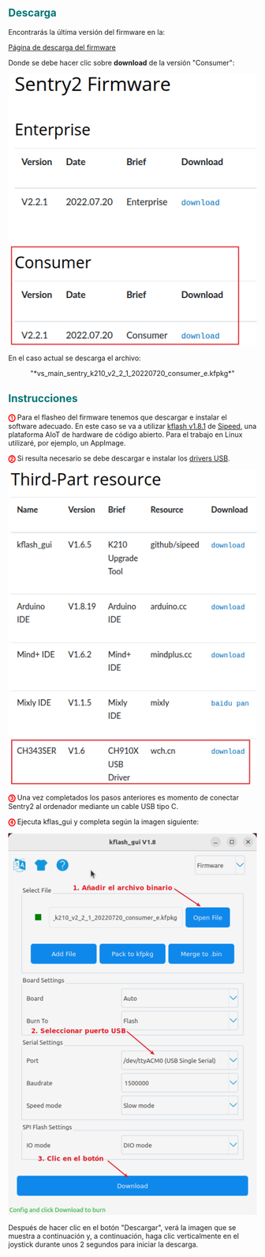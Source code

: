 ## <FONT COLOR=#007575>**Descarga**</font>
Encontrarás la última versión del firmware en la:

[Página de descarga del firmware](https://tosee.readthedocs.io/en/latest/Sentry2/Download/index.html#chapter-download-firmware-index)

Donde se debe hacer clic sobre **download** de la versión "Consumer":

<center>

![Descarga del firmware](../img/sentry2/descargas.png)  

</center>

En el caso actual se descarga el archivo:

<center>"*vs_main_sentry_k210_v2_2_1_20220720_consumer_e.kfpkg*"</center>

## <FONT COLOR=#007575>**Instrucciones**</font>
<FONT COLOR=#FF0000>**&#x24f5;**</font> Para el flasheo del firmware tenemos que descargar e instalar el software adecuado. En este caso se va a utilizar [kflash v1.8.1](https://github.com/sipeed/kflash_gui/releases) de [Sipeed](https://sipeed.com/), una plataforma AIoT de hardware de código abierto. Para el trabajo en Linux utilizaré, por ejemplo, un AppImage.

<FONT COLOR=#FF0000>**&#x24f6;**</font> Si resulta necesario se debe descargar e instalar los [drivers USB](https://tosee.readthedocs.io/en/latest/Sentry2/Download/index.html#chapter-download-third-party-index).

<center>

![Descarga driver USB](../img/sentry2/descargasdriver.png)  

</center>

<FONT COLOR=#FF0000>**&#x24f7;**</font> Una vez completados los pasos anteriores es momento de conectar Sentry2 al ordenador mediante un cable USB tipo C.

<FONT COLOR=#FF0000>**&#x24f8;**</font> Ejecuta kflas_gui y completa según la imagen siguiente:

<center>

![Configuración de kflash](../img/sentry2/conf_kflash.png)  

</center>

Después de hacer clic en el botón "Descargar", verá la imagen que se muestra a continuación y, a continuación, haga clic verticalmente en el joystick durante unos 2 segundos para iniciar la descarga.